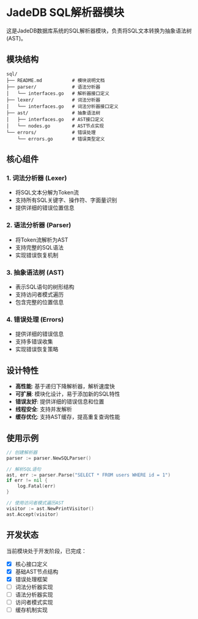 # JadeDB SQL解析器模块

这是JadeDB数据库系统的SQL解析器模块，负责将SQL文本转换为抽象语法树(AST)。

## 模块结构

```
sql/
├── README.md           # 模块说明文档
├── parser/             # 语法分析器
│   └── interfaces.go   # 解析器接口定义
├── lexer/              # 词法分析器
│   └── interfaces.go   # 词法分析器接口定义
├── ast/                # 抽象语法树
│   ├── interfaces.go   # AST接口定义
│   └── nodes.go        # AST节点实现
└── errors/             # 错误处理
    └── errors.go       # 错误类型定义
```

## 核心组件

### 1. 词法分析器 (Lexer)
- 将SQL文本分解为Token流
- 支持所有SQL关键字、操作符、字面量识别
- 提供详细的错误位置信息

### 2. 语法分析器 (Parser)
- 将Token流解析为AST
- 支持完整的SQL语法
- 实现错误恢复机制

### 3. 抽象语法树 (AST)
- 表示SQL语句的树形结构
- 支持访问者模式遍历
- 包含完整的位置信息

### 4. 错误处理 (Errors)
- 提供详细的错误信息
- 支持多错误收集
- 实现错误恢复策略

## 设计特性

- **高性能**: 基于递归下降解析器，解析速度快
- **可扩展**: 模块化设计，易于添加新的SQL特性
- **错误友好**: 提供详细的错误信息和位置
- **线程安全**: 支持并发解析
- **缓存优化**: 支持AST缓存，提高重复查询性能

## 使用示例

```go
// 创建解析器
parser := parser.NewSQLParser()

// 解析SQL语句
ast, err := parser.Parse("SELECT * FROM users WHERE id = 1")
if err != nil {
    log.Fatal(err)
}

// 使用访问者模式遍历AST
visitor := ast.NewPrintVisitor()
ast.Accept(visitor)
```

## 开发状态

当前模块处于开发阶段，已完成：
- [x] 核心接口定义
- [x] 基础AST节点结构
- [x] 错误处理框架
- [ ] 词法分析器实现
- [ ] 语法分析器实现
- [ ] 访问者模式实现
- [ ] 缓存机制实现